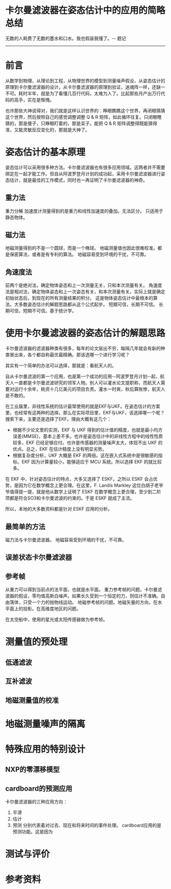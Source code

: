 # 卡尔曼滤波器在姿态估计中的应用的简略总结
无数的人耗费了无数的墨水和口水。我也假装我懂了。-- 题记

* * *

# 前言
从数学到物理，从理论到工程，从物理世界的模型到测量噪声假设，从姿态估计的原理到卡尔曼滤波器的设计，从卡尔曼滤波器的原理到验证，迷魂阵一样，还缺一不可。耗时半年，就是为了看懂几百行代码，太难为人了。比起那些月产出万行代码的高手，实在是惭愧。

也许那些大神说得对，我们就是这样认识世界的：睁眼瞧瞧这个世界，再闭眼猜猜这个世界，然后按照自己的感觉调整调整 Q & R 矩阵，如此循环往复。只闭眼瞎猜的，那是傻子，只睁眼盯着的，那是呆子。能把 Q & R 矩阵调整得既能猜得准，又能灵敏反应变化的，那就是大神了。

# 姿态估计的基本原理
姿态估计可以采用很多种方法。卡尔曼滤波器也有很多应用领域。这两者并不需要绑定在一起才能工作。但自从阿波罗登月计划的成功起，采用卡尔曼滤波器进行姿态估计，就是最佳的工作模式，同时也一再证明了卡尔曼滤波器的神奇。

## 重力法
重力分解
加速度计测量得到的是重力和线性加速度的叠加。无法区分。
只适用于静态物体。

## 磁力法
地磁测量得到的不是一个圆球，而是一个椭球。
地磁测量值也因此很难校准。都是保密算法，或者是有专利的算法。
地磁容易受到环境的干扰，不可靠。
## 角速度法
前两个是绝对法，确定物体姿态和上一次测量无关，只和本次测量有关。
角速度法是相对法，确定物体姿态和上一次姿态有关，和本次测量有关。实际上就是确定初始状态后，到现在的所有测量结果的积分。
这是物体姿态估计中最根本的算法。大多数姿态估计的解题思路都从这个公式起步。
短期可信，长期不可信。
长期可信，短期不可信。基于统计学。

# 使用卡尔曼滤波器的姿态估计的解题思路
卡尔曼滤波器的滤波器种类有很多，每年的论文层出不穷，每隔几年就会有新的种类冒出来，各个都自称最优最精确。那该选哪一个进行学习呢？

其实有一个简单的办法可以选择，那就是：看航天人的。

自从卡尔曼滤波的第一个应用，也是第一个成功的应用--阿波罗登月计划--起，航天人一直都是卡尔曼滤波研究的领军人物。别人可以灌水论文提职称，而航天人需要对运行十余年，耗资十几亿美元的项目负责。灌水一时爽，秋后算账惨，航天人是不敢的。

在工业届里，非线性系统的估计最常使用的就是EKF与UKF。在姿态估计的方案里，也经常有这两种的选择。那么在实际项目里，EKF与UKF，该选择哪一个呢？搜索下来，主要还是选择了EKF。理由大概有这几个：
* 根据不少论文里的实测，EKF 与 UKF 得到的估计值的精度，也就是最小均方误差(MMSE)，基本上差不多。也许是姿态估计中的非线性方程中的线性性质较多，EKF 已经足够应付。也许是传感器的测量噪声太大，体现不出 UKF 的优点。总之，EKF 在估计精度上没有明显劣势。
* 根据复杂度分析，UKF 大概是 EKF 的两倍。这在嵌入式系统中是很敏感的指标。EKF 因为计算量较小，能够适应于 MCU 系统。所以选择 EKF 的就比较多。

在 EKF 中，针对姿态估计的特点，大多又选择了 ESKF。之所以 ESKF 会占优势，是因为它在数学概念上更合理。在这里，F. Landis Markley 这位白胡子老爷爷值得提一提，就是他从数学上证明了 ESKF 在数学概念上更合理，至少到二阶项都是符合SO3和卡尔曼滤波的约束的。于是 ESKF 就成了主流。

所以，本地的大多数资料都是针对 ESKF 应用的分析。

## 最简单的方法
磁力法与卡尔曼滤波器。
地磁容易受到环境的干扰，不可靠。
## 误差状态卡尔曼滤波器
## 参考帧
从重力可以得到当前点的法平面，也就是水平面。
重力参考帧的问题。卡尔曼滤波器的假设，零均值高斯白噪声。如果长久受到一个恒定的力，则估计不准确。自由落体，只受一个力的抛物线运动。
地磁参考帧的问题。地磁矢量的方向，在水平面上的投影。在高维度地区的问题。

在太空船中，使用的星光或太阳传感器做为参考帧。

# 测量值的预处理
## 低通滤波
## 互补滤波
## 地磁测量值的校准

# 地磁测量噪声的隔离

# 特殊应用的特别设计
## NXP的零漂移模型
## cardboard的预测应用
卡尔曼滤波器的三种应用方向：
1. 平滑
2. 估计
3. 预测
分别代表着对过去、现在和将来时间的事件处理。
cardboard应用的是预测功能。这是因为

# 测试与评价

# 参考资料


